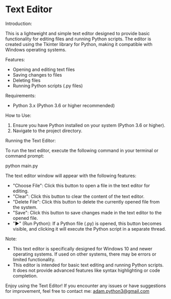 # Text Editor

Introduction:

This is a lightweight and simple text editor designed to provide basic functionality for editing files and running Python scripts. The editor is created using the Tkinter library for Python, making it compatible with Windows operating systems.

Features:

- Opening and editing text files
- Saving changes to files
- Deleting files
- Running Python scripts (.py files)

Requirements:

- Python 3.x (Python 3.6 or higher recommended)

How to Use:

1. Ensure you have Python installed on your system (Python 3.6 or higher).
3. Navigate to the project directory.

Running the Text Editor:

To run the text editor, execute the following command in your terminal or command prompt:

python main.py

The text editor window will appear with the following features:

- "Choose File": Click this button to open a file in the text editor for editing.
- "Clear": Click this button to clear the content of the text editor.
- "Delete File": Click this button to delete the currently opened file from the system.
- "Save": Click this button to save changes made in the text editor to the opened file.
- "▶" (Run Python): If a Python file (.py) is opened, this button becomes visible, and clicking it will execute the Python script in a separate thread.

Note:

- This text editor is specifically designed for Windows 10 and newer operating systems. If used on other systems, there may be errors or limited functionality.
- This editor is intended for basic text editing and running Python scripts. It does not provide advanced features like syntax highlighting or code completion.

Enjoy using the Text Editor! If you encounter any issues or have suggestions for improvement, feel free to contact me: adam.python3@gmail.com


